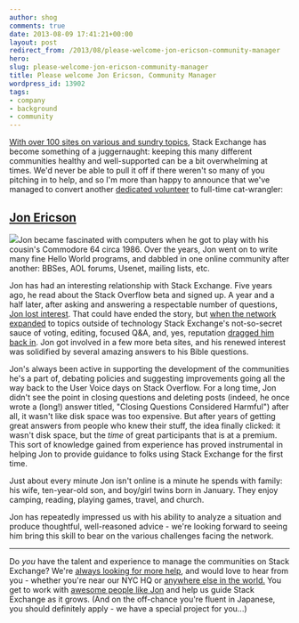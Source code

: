 ```yaml
---
author: shog
comments: true
date: 2013-08-09 17:41:21+00:00
layout: post
redirect_from: /2013/08/please-welcome-jon-ericson-community-manager
hero: 
slug: please-welcome-jon-ericson-community-manager
title: Please welcome Jon Ericson, Community Manager
wordpress_id: 13902
tags:
- company
- background
- community
---
```


[With over 100 sites on various and sundry topics](http://stackexchange.com/sites#newest), Stack Exchange has become something of a juggernaught: keeping this many different communities healthy and well-supported can be a bit overwhelming at times. We'd never be able to pull it off if there weren't so many of you pitching in to help, and so I'm more than happy to announce that we've managed to convert another [dedicated volunteer](http://meta.hermeneutics.stackexchange.com/questions/148/moderator-pro-tem-announcement) to full-time cat-wrangler:


## [Jon Ericson](http://stackoverflow.com/users/1438/jon-ericson)


[![](https://i.stack.imgur.com/UwU4i.jpg)](http://stackoverflow.com/users/1438/jon-ericson)Jon became fascinated with computers when he got to play with his cousin's Commodore 64 circa 1986. Over the years, Jon went on to write many fine Hello World programs, and dabbled in one online community after another: BBSes, AOL forums, Usenet, mailing lists, etc.

Jon has had an interesting relationship with Stack Exchange. Five years ago, he read about the Stack Overflow beta and signed up. A year and a half later, after asking and answering a respectable number of questions, [Jon lost interest](http://meta.stackoverflow.com/questions/42481/the-problem-with-extrinsic-motivation). That could have ended the story, but [when the network expanded](http://blog.stackoverflow.com/2010/04/changes-to-stack-exchange/) to topics outside of technology Stack Exchange's not-so-secret sauce of voting, editing, focused Q&A, and, yes, reputation [dragged him back in](http://meta.stackoverflow.com/questions/42481/the-problem-with-extrinsic-motivation/141021#141021). Jon got involved in a few more beta sites, and his renewed interest was solidified by several amazing answers to his Bible questions.

Jon's always been active in supporting the development of the communities he's a part of, debating policies and suggesting improvements going all the way back to the User Voice days on Stack Overflow. For a long time, Jon didn't see the point in closing questions and deleting posts (indeed, he once wrote a (long!) answer titled, "Closing Questions Considered Harmful") after all, it wasn't like disk space was too expensive. But after years of getting great answers from people who knew their stuff, the idea finally clicked: it wasn't disk space, but the _time_ of great participants that is at a premium. This sort of knowledge gained from experience has proved instrumental in helping Jon to provide guidance to folks using Stack Exchange for the first time.

Just about every minute Jon isn't online is a minute he spends with family: his wife, ten-year-old son, and boy/girl twins born in January. They enjoy camping, reading, playing games, travel, and church.

Jon has repeatedly impressed us with his ability to analyze a situation and produce thoughtful, well-reasoned advice - we're looking forward to seeing him bring this skill to bear on the various challenges facing the network.



* * *



Do _you_ have the talent and experience to manage the communities on Stack Exchange? We're [always looking for more help](http://stackexchange.com/about/hiring), and would love to hear from you - whether you're near our NYC HQ or [anywhere else in the world.](http://blog.stackoverflow.com/2013/02/why-we-still-believe-in-working-remotely/) You get to work with [awesome people like Jon](http://careers.stackoverflow.com/company/stack-exchange) and help us guide Stack Exchange as it grows. (And on the off-chance you're fluent in Japanese, you should definitely apply - we have a special project for you...)
